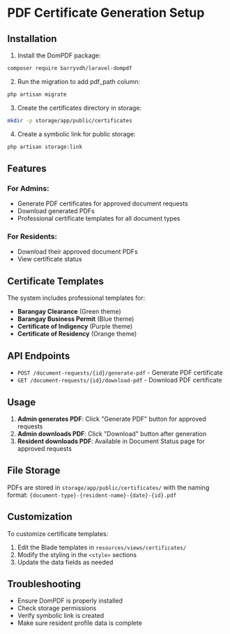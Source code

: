 # PDF Certificate Generation Setup

## Installation

1. Install the DomPDF package:
```bash
composer require barryvdh/laravel-dompdf
```

2. Run the migration to add pdf_path column:
```bash
php artisan migrate
```

3. Create the certificates directory in storage:
```bash
mkdir -p storage/app/public/certificates
```

4. Create a symbolic link for public storage:
```bash
php artisan storage:link
```

## Features

### For Admins:
- Generate PDF certificates for approved document requests
- Download generated PDFs
- Professional certificate templates for all document types

### For Residents:
- Download their approved document PDFs
- View certificate status

## Certificate Templates

The system includes professional templates for:
- **Barangay Clearance** (Green theme)
- **Barangay Business Permit** (Blue theme)
- **Certificate of Indigency** (Purple theme)
- **Certificate of Residency** (Orange theme)

## API Endpoints

- `POST /document-requests/{id}/generate-pdf` - Generate PDF certificate
- `GET /document-requests/{id}/download-pdf` - Download PDF certificate

## Usage

1. **Admin generates PDF**: Click "Generate PDF" button for approved requests
2. **Admin downloads PDF**: Click "Download" button after generation
3. **Resident downloads PDF**: Available in Document Status page for approved requests

## File Storage

PDFs are stored in `storage/app/public/certificates/` with the naming format:
`{document-type}-{resident-name}-{date}-{id}.pdf`

## Customization

To customize certificate templates:
1. Edit the Blade templates in `resources/views/certificates/`
2. Modify the styling in the `<style>` sections
3. Update the data fields as needed

## Troubleshooting

- Ensure DomPDF is properly installed
- Check storage permissions
- Verify symbolic link is created
- Make sure resident profile data is complete 
